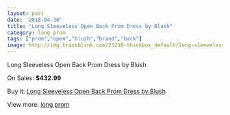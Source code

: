 ```yaml
---
layout: post
date: '2018-04-30'
title: "Long Sleeveless Open Back Prom Dress by Blush"
category: long prom
tags: ["prom","open","blush","brand","back"]
image: http://img.transblink.com/23210-thickbox_default/long-sleeveless-open-back-prom-dress-by-blush.jpg
---
```

Long Sleeveless Open Back Prom Dress by Blush

On Sales: **$432.99**
<a href="https://www.transblink.com/en/long-prom/7358-long-sleeveless-open-back-prom-dress-by-blush.html"><amp-img layout="responsive" width="600" height="600" src="//img.transblink.com/23210-thickbox_default/long-sleeveless-open-back-prom-dress-by-blush.jpg" alt="Long Sleeveless Open Back Prom Dress by Blush 0" /></a>
<a href="https://www.transblink.com/en/long-prom/7358-long-sleeveless-open-back-prom-dress-by-blush.html"><amp-img layout="responsive" width="600" height="600" src="//img.transblink.com/23214-thickbox_default/long-sleeveless-open-back-prom-dress-by-blush.jpg" alt="Long Sleeveless Open Back Prom Dress by Blush 1" /></a>
<a href="https://www.transblink.com/en/long-prom/7358-long-sleeveless-open-back-prom-dress-by-blush.html"><amp-img layout="responsive" width="600" height="600" src="//img.transblink.com/23213-thickbox_default/long-sleeveless-open-back-prom-dress-by-blush.jpg" alt="Long Sleeveless Open Back Prom Dress by Blush 2" /></a>
<a href="https://www.transblink.com/en/long-prom/7358-long-sleeveless-open-back-prom-dress-by-blush.html"><amp-img layout="responsive" width="600" height="600" src="//img.transblink.com/23212-thickbox_default/long-sleeveless-open-back-prom-dress-by-blush.jpg" alt="Long Sleeveless Open Back Prom Dress by Blush 3" /></a>
<a href="https://www.transblink.com/en/long-prom/7358-long-sleeveless-open-back-prom-dress-by-blush.html"><amp-img layout="responsive" width="600" height="600" src="//img.transblink.com/23211-thickbox_default/long-sleeveless-open-back-prom-dress-by-blush.jpg" alt="Long Sleeveless Open Back Prom Dress by Blush 4" /></a>

Buy it: [Long Sleeveless Open Back Prom Dress by Blush](https://www.transblink.com/en/long-prom/7358-long-sleeveless-open-back-prom-dress-by-blush.html "Long Sleeveless Open Back Prom Dress by Blush")

View more: [long prom](https://www.transblink.com/en/58-long-prom "long prom")